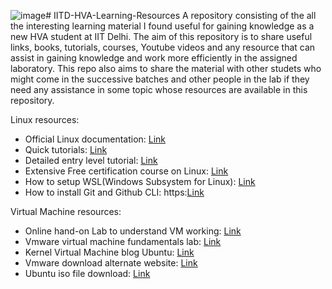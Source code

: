 ![image](https://github.com/user-attachments/assets/aad96501-88ed-4e35-a33a-17e05f2f6721)# IITD-HVA-Learning-Resources
A repository consisting of the all the interesting learning material I found useful for gaining knowledge as a new HVA student at IIT Delhi.
The aim of this repository is to share useful links, books, tutorials, courses, Youtube videos and any resource that can assist in gaining knowledge and work more efficiently in the assigned laboratory.
This repo also aims to share the material with other studets who might come in the successive batches and other people in the lab if they need any assistance in some topic whose resources are available in this repository.


Linux resources: 
- Official Linux documentation: [Link](https://docs.kernel.org/)
- Quick tutorials: [Link](https://linuxjourney.com/)
- Detailed entry level tutorial: [Link](https://ryanstutorials.net/linuxtutorial/)
- Extensive Free certification course on Linux: [Link](https://training.linuxfoundation.org/training/introduction-to-linux/)
- How to setup WSL(Windows Subsystem for Linux): [Link](https://www.youtube.com/watch?v=eId6K8d0v6o)
- How to install Git and Github CLI: https:[Link](//www.youtube.com/watch?v=RvXr0zp3Z4k)

Virtual Machine resources: 
- Online hand-on Lab to understand VM working: [Link](https://www.cloudskillsboost.google/focuses/3563?parent=catalog)
- Vmware virtual machine fundamentals lab: [Link](https://labs.hol.vmware.com/HOL/catalog/lab/14606)
- Kernel Virtual Machine blog Ubuntu: [Link](https://ubuntu.com/blog/kvm-hyphervisor)
- Vmware download alternate website: [Link](https://archive.org/details/vmware-player-full-17.5.0-22583795_202402)
- Ubuntu iso file download: [Link](https://ubuntu.com/download/desktop)
